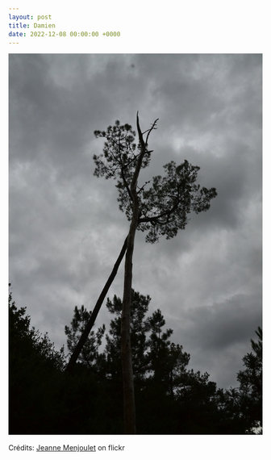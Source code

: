 ```yaml
---
layout: post
title: Damien
date: 2022-12-08 00:00:00 +0000
---
```


![Damien](/images/2022-12-08.jpg)

Crédits: [Jeanne Menjoulet](https://www.flickr.com/people/jmenj/) on flickr
